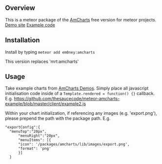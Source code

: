 ## Overview 

This is a meteor package of the [AmCharts](http://www.amcharts.com/) free version for meteor projects.
[Demo site](em0ney-amcharts-example.meteor.com)
[Example code](https://github.com/thesaucecode/meteor-amcharts-example)

## Installation

Install by typing `meteor add em0ney:amcharts`

This version replaces 'mrt:amcharts'

## Usage

Take example charts from [AmCharts Demos](http://www.amcharts.com/demos/).  Simply place all javascript initialisation code inside of a `Template.rendered = function() {}` callback.  E.g. https://github.com/thesaucecode/meteor-amcharts-example/blob/master/client/example2.js

Within your chart initialization, if referencing any images (e.g. 'export.png'), please prepend the path with the package path.  E.g.

    "exportConfig":{
      "menuTop":"20px",
          "menuRight":"20px",
          "menuItems": [{
          "icon": '/packages/amcharts/lib/images/export.png',
          "format": 'png'   
          }]  
      }

